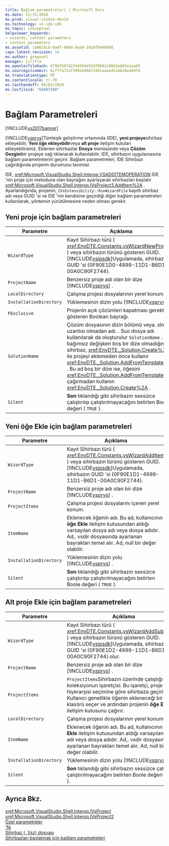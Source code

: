 ```yaml
---
title: Bağlam parametreleri | Microsoft Docs
ms.date: 11/15/2016
ms.prod: visual-studio-dev14
ms.technology: vs-ide-sdk
ms.topic: conceptual
helpviewer_keywords:
- wizards, context parameters
- context parameters
ms.assetid: 1a062dcb-8a8f-40dd-bea9-3d10f9448966
caps.latest.revision: 14
ms.author: gregvanl
manager: jillfra
ms.openlocfilehash: 679bf567d2f44564d31d70b62c8663e665e1ea65
ms.sourcegitcommit: 6cfffa72af599a9d667249caaaa411bb28ea69fd
ms.translationtype: MT
ms.contentlocale: tr-TR
ms.lasthandoff: 09/02/2020
ms.locfileid: "65697280"
---
```

# <a name="context-parameters"></a>Bağlam Parametreleri
[!INCLUDE[vs2017banner](../../includes/vs2017banner.md)]

[!INCLUDE[vsprvs](../../includes/vsprvs-md.md)]Tümleşik geliştirme ortamında (IDE), **yeni projeye**sihirbaz ekleyebilir, **Yeni öğe ekleyebilir**veya **alt proje** iletişim kutuları ekleyebilirsiniz. Eklenen sihirbazlar **Dosya** menüsünde veya **Çözüm Gezgini**bir projeye sağ tıklanarak kullanılabilir. IDE, sihirbazın uygulamasına bağlam parametrelerini geçirir. Bağlam parametreleri, IDE Sihirbazı çağırdığında projenin durumunu tanımlar.  
  
 IDE, <xref:Microsoft.VisualStudio.Shell.Interop.VSADDITEMOPERATION> IDE 'nin proje için metoduna olan bayrağını ayarlayarak sihirbazları başlatır <xref:Microsoft.VisualStudio.Shell.Interop.IVsProject3.AddItem%2A> . Ayarlandığında, projenin, `IVsExtensibility::RunWizardFile` kayıtlı sihirbaz adı veya GUID 'si ve IDE 'nin kendisine geçirdiği diğer bağlam parametreleri kullanılarak, yöntemin yürütülmesine neden olması gerekir.  
  
## <a name="context-parameters-for-new-project"></a>Yeni proje için bağlam parametreleri  
  
|Parametre|Açıklama|  
|---------------|-----------------|  
|`WizardType`|Kayıt Sihirbazı türü ( <xref:EnvDTE.Constants.vsWizardNewProject> ) veya sihirbazın türünü gösteren GUID. [!INCLUDE[vsipsdk](../../includes/vsipsdk-md.md)]Uygulamada, sihirbazın GUID 'si {0F90E1D0-4999-11D1-B6D1-00A0C90F2744}.|  
|`ProjectName`|Benzersiz proje adı olan bir dize [!INCLUDE[vsprvs](../../includes/vsprvs-md.md)] .|  
|`LocalDirectory`|Çalışma projesi dosyalarının yerel konumu.|  
|`InstallationDirectory`|Yüklemesinin dizin yolu [!INCLUDE[vsprvs](../../includes/vsprvs-md.md)] .|  
|`FExclusive`|Projenin açık çözümleri kapatması gerektiğini gösteren Boolean bayrağı.|  
|`SolutionName`|Çözüm dosyasının dizin bölümü veya. sln uzantısı olmadan adı. . Suo dosya adı kullanılarak da oluşturulur `SolutionName` . Bu bağımsız değişken boş bir dize olmadığında, sihirbaz, <xref:EnvDTE._Solution.Create%2A> ile projeyi eklemeden önce kullanır <xref:EnvDTE._Solution.AddFromTemplate%2A> . Bu ad boş bir dize ise, öğesini <xref:EnvDTE._Solution.AddFromTemplate%2A> çağırmadan kullanın <xref:EnvDTE._Solution.Create%2A> .|  
|`Silent`|**Son** tıklandığı gibi sihirbazın sessizce çalıştırılıp çalıştırılmayacağını belirten Boole değeri ( `TRUE` ).|  
  
## <a name="context-parameters-for-add-new-item"></a>Yeni öğe Ekle için bağlam parametreleri  
  
|Parametre|Açıklama|  
|---------------|-----------------|  
|`WizardType`|Kayıt Sihirbazı türü ( <xref:EnvDTE.Constants.vsWizardAddItem> ) veya sihirbazın türünü gösteren GUID. [!INCLUDE[vsipsdk](../../includes/vsipsdk-md.md)]Uygulamada, sihirbazın GUID 'si {0F90E1D1-4999-11D1-B6D1-00A0C90F2744}.|  
|`ProjectName`|Benzersiz proje adı olan bir dize [!INCLUDE[vsprvs](../../includes/vsprvs-md.md)] .|  
|`ProjectItems`|Çalışma projesi dosyalarını içeren yerel konum.|  
|`ItemName`|Eklenecek öğenin adı. Bu ad, kullanıcının **öğe Ekle** iletişim kutusundan aldığı varsayılan dosya adı veya dosya adıdır. Ad,. vsdir dosyasında ayarlanan bayrakları temel alır. Ad, null bir değer olabilir.|  
|`InstallationDirectory`|Yüklemesinin dizin yolu [!INCLUDE[vsprvs](../../includes/vsprvs-md.md)] .|  
|`Silent`|**Son** tıklandığı gibi sihirbazın sessizce çalıştırılıp çalıştırılmayacağını belirten Boole değeri ( `TRUE` ).|  
  
## <a name="context-parameters-for-add-sub-project"></a>Alt proje Ekle için bağlam parametreleri  
  
|Parametre|Açıklama|  
|---------------|-----------------|  
|`WizardType`|Kayıt Sihirbazı türü ( <xref:EnvDTE.Constants.vsWizardAddSubProject> ) veya sihirbazın türünü gösteren GUID. [!INCLUDE[vsipsdk](../../includes/vsipsdk-md.md)]Uygulamada, sihirbazın GUID 'si {0F90E1D2-4999-11D1-B6D1-00A0C90F2744} olur.|  
|`ProjectName`|Benzersiz proje adı olan bir dize [!INCLUDE[vsprvs](../../includes/vsprvs-md.md)] .|  
|`ProjectItems`|`ProjectItems`Sihirbazın üzerinde çalıştığı koleksiyonun işaretçisi. Bu işaretçi, proje hiyerarşisi seçimine göre sihirbaza geçirilir. Kullanıcı genellikle öğenin ekleneceği bir klasörü seçer ve ardından projenin **öğe Ekle** iletişim kutusunu çağırır.|  
|`LocalDirectory`|Çalışma projesi dosyalarının yerel konumu.|  
|`ItemName`|Eklenecek öğenin adı. Bu ad, kullanıcının **öğe Ekle** iletişim kutusundan aldığı varsayılan dosya adı veya dosya adıdır. Ad,. vsdir dosyasında ayarlanan bayrakları temel alır. Ad, null bir değer olabilir.|  
|`InstallationDirectory`|Yüklemesinin dizin yolu [!INCLUDE[vsprvs](../../includes/vsprvs-md.md)] .|  
|`Silent`|**Son** tıklandığı gibi sihirbazın sessizce çalıştırılıp çalıştırılmayacağını belirten Boole değeri ( `TRUE` ).|  
  
## <a name="see-also"></a>Ayrıca Bkz.  
 <xref:Microsoft.VisualStudio.Shell.Interop.IVsProject>   
 <xref:Microsoft.VisualStudio.Shell.Interop.IVsProject2>   
 [Özel parametreler](../../extensibility/internals/custom-parameters.md)   
 ['Nı](../../extensibility/internals/wizards.md)   
 [Sihirbaz (. Vsz) dosyası](../../extensibility/internals/wizard-dot-vsz-file.md)   
 [Sihirbazları başlatmak için bağlam parametreleri](https://msdn.microsoft.com/library/051a10f4-9e45-4604-b344-123044f33a24)
